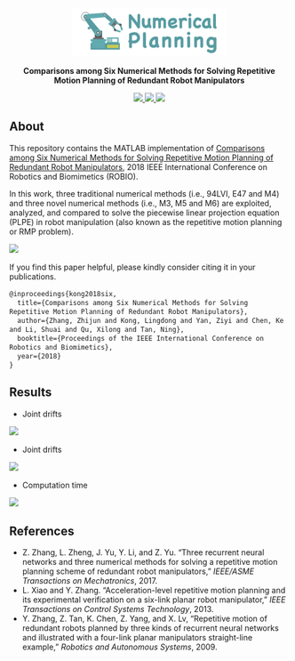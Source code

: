 <br />
<p align="center">
  <img src="image/numerical.png" alt="logo" width="280" height="88">

  <p align="center">
  <strong>Comparisons among Six Numerical Methods for Solving Repetitive Motion Planning of Redundant Robot Manipulators</strong>
  </p>
</p>

<p align="center">
  <a href="https://github.com/ldkong1205/numerical-planning/blob/master/Conference_ROBIO2018.pdf">
    <img src="https://img.shields.io/badge/Paper-%F0%9F%93%83-blue">
  </a>
  <a href="">
    <img src="https://img.shields.io/badge/Slides-%F0%9F%8E%AC-green">
  </a>
  <a href="">
    <img src="https://img.shields.io/badge/%E4%B8%AD%E8%AF%91%E7%89%88-%F0%9F%90%BC-red">
  </a>
</p>

## About
This repository contains the MATLAB implementation of <a href="https://ieeexplore.ieee.org/document/8665072">Comparisons among Six Numerical Methods for Solving Repetitive Motion Planning of Redundant Robot Manipulators</a>, 2018 IEEE International Conference on Robotics and Biomimetics (ROBIO).

In this work, three traditional numerical methods (i.e., 94LVI, E47 and M4) and three novel numerical methods (i.e., M3, M5 and M6) are exploited, analyzed, and compared to solve the piecewise linear projection equation (PLPE) in robot manipulation (also known as the repetitive motion planning or RMP problem).

<img src="https://github.com/ldkong1205/numerical-planning/blob/master/image/simulation.png">

If you find this paper helpful, please kindly consider citing it in your publications.

```
@inproceedings{kong2018six,
  title={Comparisons among Six Numerical Methods for Solving Repetitive Motion Planning of Redundant Robot Manipulators},
  author={Zhang, Zhijun and Kong, Lingdong and Yan, Ziyi and Chen, Ke and Li, Shuai and Qu, Xilong and Tan, Ning},
  booktitle={Proceedings of the IEEE International Conference on Robotics and Biomimetics},
  year={2018}
}
```

## Results

- Joint drifts
<img src="https://github.com/ldkong1205/numerical-planning/blob/master/image/table01.png">

- Joint drifts
<img src="https://github.com/ldkong1205/numerical-planning/blob/master/image/table02.png">

- Computation time
<img src="https://github.com/ldkong1205/numerical-planning/blob/master/image/table03.png">

## References

* Z. Zhang, L. Zheng, J. Yu, Y. Li, and Z. Yu. “Three recurrent neural networks and three numerical methods for solving a repetitive motion planning scheme of redundant robot manipulators,” *IEEE/ASME Transactions on Mechatronics*, 2017.
* L. Xiao and Y. Zhang. “Acceleration-level repetitive motion planning and its experimental verification on a six-link planar robot manipulator,” *IEEE Transactions on Control Systems Technology*, 2013.
* Y. Zhang, Z. Tan, K. Chen, Z. Yang, and X. Lv, “Repetitive motion of redundant robots planned by three kinds of recurrent neural networks and illustrated with a four-link planar manipulators straight-line example,” *Robotics and Autonomous Systems*, 2009.
